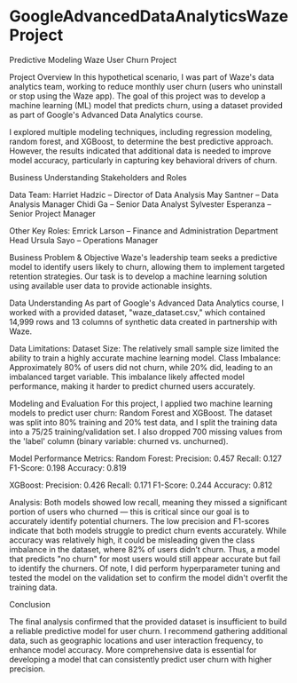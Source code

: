 # GoogleAdvancedDataAnalyticsWazeProject

Predictive Modeling Waze User Churn Project 

Project Overview
In this hypothetical scenario, I was part of Waze's data analytics team, working to reduce monthly user churn (users who uninstall or stop using the Waze app). The goal of this project was to develop a machine learning (ML) model that predicts churn, using a dataset provided as part of Google's Advanced Data Analytics course.

I explored multiple modeling techniques, including regression modeling, random forest, and XGBoost, to determine the best predictive approach. However, the results indicated that additional data is needed to improve model accuracy, particularly in capturing key behavioral drivers of churn.




Business Understanding 
Stakeholders and Roles

Data Team:
Harriet Hadzic – Director of Data Analysis
May Santner – Data Analysis Manager
Chidi Ga – Senior Data Analyst
Sylvester Esperanza – Senior Project Manager

Other Key Roles:
Emrick Larson – Finance and Administration Department Head
Ursula Sayo – Operations Manager

Business Problem & Objective
Waze's leadership team seeks a predictive model to identify users likely to churn, allowing them to implement targeted retention strategies. Our task is to develop a machine learning solution using available user data to provide actionable insights.




Data Understanding
As part of Google's Advanced Data Analytics course, I worked with a provided dataset, "waze_dataset.csv," which contained 14,999 rows and 13 columns of synthetic data created in partnership with Waze.

Data Limitations:
Dataset Size: The relatively small sample size limited the ability to train a highly accurate machine learning model.
Class Imbalance: Approximately 80% of users did not churn, while 20% did, leading to an imbalanced target variable. This imbalance likely affected model performance, making it harder to predict churned users accurately.




Modeling and Evaluation
For this project, I applied two machine learning models to predict user churn: Random Forest and XGBoost. The dataset was split into 80% training and 20% test data, and I split the training data into a 75/25 training/validation set. I also dropped 700 missing values from the 'label' column (binary variable: churned vs. unchurned).

Model Performance Metrics:
Random Forest:
Precision: 0.457
Recall: 0.127
F1-Score: 0.198
Accuracy: 0.819

XGBoost:
Precision: 0.426
Recall: 0.171
F1-Score: 0.244
Accuracy: 0.812

Analysis:
Both models showed low recall, meaning they missed a significant portion of users who churned — this is critical since our goal is to accurately identify potential churners. The low precision and F1-scores indicate that both models struggle to predict churn events accurately. While accuracy was relatively high, it could be misleading given the class imbalance in the dataset, where 82% of users didn’t churn. Thus, a model that predicts "no churn" for most users would still appear accurate but fail to identify the churners. Of note, I did perform hyperparameter tuning and tested the model on the validation set to confirm the model didn't overfit the training data.



Conclusion

The final analysis confirmed that the provided dataset is insufficient to build a reliable predictive model for user churn. I recommend gathering additional data, such as geographic locations and user interaction frequency, to enhance model accuracy. More comprehensive data is essential for developing a model that can consistently predict user churn with higher precision.